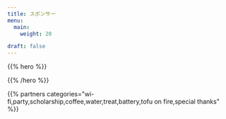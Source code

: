 ```yaml
---
title: スポンサー
menu:
  main:
    weight: 20

draft: false
---
```


{{% hero %}}


{{% /hero %}}

<!-- Parteners list -->

{{% partners categories="wi-fi,party,scholarship,coffee,water,treat,battery,tofu on fire,special thanks" %}}
